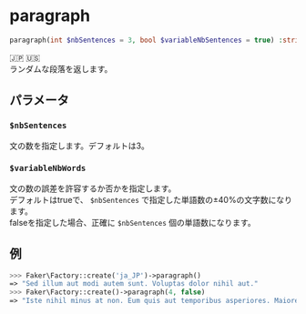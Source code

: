 # paragraph
```php
paragraph(int $nbSentences = 3, bool $variableNbSentences = true) :string
```
:jp: :us:  
ランダムな段落を返します。

## パラメータ
### `$nbSentences`
文の数を指定します。デフォルトは3。

### `$variableNbWords`
文の数の誤差を許容するか否かを指定します。  
デフォルトはtrueで、 `$nbSentences` で指定した単語数の±40%の文字数になります。  
falseを指定した場合、正確に `$nbSentences` 個の単語数になります。

## 例
```php
>>> Faker\Factory::create('ja_JP')->paragraph()
=> "Sed illum aut modi autem sunt. Voluptas dolor nihil aut."
>>> Faker\Factory::create()->paragraph(4, false)
=> "Iste nihil minus at non. Eum quis aut temporibus asperiores. Maiores saepe animi omnis dolores quo. Fuga sit dolor doloremque impedit nostrum placeat."
```

